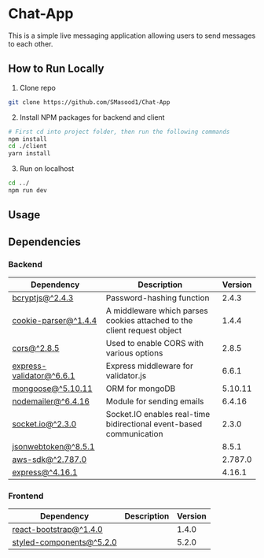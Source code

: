 # Chat-App
This is a simple live messaging application allowing users to send messages to each other.

## How to Run Locally
   1. Clone repo 
   ```sh
   git clone https://github.com/SMasood1/Chat-App
   ```
   2. Install NPM packages for backend and client 
   ```sh
   # First cd into project folder, then run the following commands
   npm install
   cd ./client
   yarn install
   ```
   3. Run on localhost 
   ```sh
   cd ../
   npm run dev
   ```
## Usage

## Dependencies
### Backend
  **Dependency** | **Description** | **Version**
  --- | --- | ---
  [bcryptjs@^2.4.3](https://www.npmjs.com/package/bcryptjs) | Password-hashing function | 2.4.3
  [cookie-parser@^1.4.4](https://www.npmjs.com/package/cookie-parser) | A middleware which parses cookies attached to the client request object | 1.4.4
  [cors@^2.8.5](https://www.npmjs.com/package/cors) | Used to enable CORS with various options | 2.8.5
  [express-validator@^6.6.1](https://www.npmjs.com/package/express-validator) | Express middleware for validator.js | 6.6.1
  [mongoose@^5.10.11](https://www.npmjs.com/package/mongoose) | ORM for mongoDB | 5.10.11
  [nodemailer@^6.4.16](https://www.npmjs.com/package/nodemailer) | Module for sending emails | 6.4.16
  [socket.io@^2.3.0](https://www.npmjs.com/package/socket.io) | Socket.IO enables real-time bidirectional event-based communication | 2.3.0
  [jsonwebtoken@^8.5.1](https://www.npmjs.com/package/jsonwebtoken) | | 8.5.1
  [aws-sdk@^2.787.0](https://www.npmjs.com/package/aws-sdk?aid=37602) |  | 2.787.0
  [express@^4.16.1](https://www.npmjs.com/package/express) |  | 4.16.1
### Frontend
  **Dependency** | **Description** | **Version**
  --- | --- | ---
  [react-bootstrap@^1.4.0](https://www.npmjs.com/package/react-bootstrap) | | 1.4.0
  [styled-components@^5.2.0](https://www.npmjs.com/package/styled-components) | | 5.2.0
